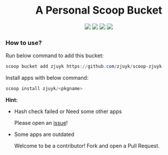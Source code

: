 
<h1 align="center">
    A Personal Scoop Bucket
</h1>
<p align="center">
<a href="https://github.com/zjuyk/scoop-zjuyk/branch/master"><img src="https://img.shields.io/github/workflow/status/zjuyk/scoop-zjuyk/Excavator/master" /></a>
<a href="https://github.com/zjuyk/scoop-zjuyk/blob/master/LICENSE"><img src="https://img.shields.io/github/license/zjuyk/scoop-zjuyk.svg?style=flat" /></a>
<a href="https://www.microsoft.com/en-us/windows"><img src="https://img.shields.io/badge/Target-Windows%2010-0067B8.svg?style=flat" /></a>
<a href=""><img = src="https://shields-staging.herokuapp.com/github/directory-file-count/zjuyk/scoop-zjuyk/bucket?label=packages" /></a>
</p>




### How to use?

Run below command to add this bucket:

```powershell
scoop bucket add zjuyk https://github.com/zjuyk/scoop-zjuyk
```

Install apps with below command:

```powershell
scoop install zjuyk/<pkgname>
```

**Hint:**

- Hash check failed or Need some other apps

    Please open an [issue](https://github.com/zjuyk/scoop-zjuyk/issues)!

- Some apps are outdated

    Welcome to be a contributor! Fork and open a Pull Request.

